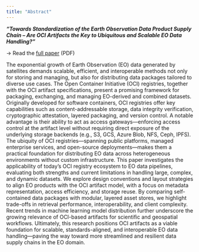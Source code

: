 ```yaml
---
title: "Abstract"
---
```


**_“Towards Standardization of the Earth Observation Data Product Supply Chain – Are OCI Artifacts the Key to Ubiquitous and Scalable EO Data Handling?”_**

→ Read the [full paper](/_static_/oci-supply-chain_draft.pdf) (PDF)


The exponential growth of Earth Observation (EO) data generated by satellites demands scalable, efficient, and interoperable methods not only for storing and managing, but also for distributing data packages tailored to diverse use cases. The Open Container Initiative (OCI) registries, together with the OCI artifact specifications, present a promising framework for packaging, exchanging, and managing EO-derived and combined datasets. Originally developed for software containers, OCI registries offer key capabilities such as content-addressable storage, data integrity verification, cryptographic attestation, layered packaging, and version control. A notable advantage is their ability to act as access gateways—enforcing access control at the artifact level without requiring direct exposure of the underlying storage backends (e.g., S3, GCS, Azure Blob, NFS, Ceph, IPFS). The ubiquity of OCI registries—spanning public platforms, managed enterprise services, and open-source deployments—makes them a practical foundation for distributing EO data across heterogeneous environments without custom infrastructure. This paper investigates the applicability of today’s OCI registry ecosystem to EO data pipelines, evaluating both strengths and current limitations in handling large, complex, and dynamic datasets. We explore design conventions and layout strategies to align EO products with the OCI artifact model, with a focus on metadata representation, access efficiency, and storage reuse. By comparing self-contained data packages with modular, layered asset stores, we highlight trade-offs in retrieval performance, interoperability, and client complexity. Recent trends in machine learning model distribution further underscore the growing relevance of OCI-based artifacts for scientific and geospatial workflows. Ultimately, this research positions OCI artifacts as a viable foundation for scalable, standards-aligned, and interoperable EO data handling—paving the way toward more streamlined and resilient data supply chains in the EO domain.
